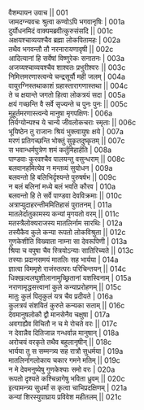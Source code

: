 वैशम्पायन उवाच ||	001    
जामदग्न्यवचः श्रुत्वा कण्वोऽपि भगवानृषिः |	001a  
दुर्योधनमिदं वाक्यमब्रवीत्कुरुसंसदि ||	001c  
अक्षयश्चाव्ययश्चैव ब्रह्मा लोकपितामहः |	002a  
तथैव भगवन्तौ तौ नरनारायणावृषी ||	002c  
आदित्यानां हि सर्वेषां विष्णुरेकः सनातनः |	003a  
अजय्यश्चाव्ययश्चैव शाश्वतः प्रभुरीश्वरः ||	003c  
निमित्तमरणास्त्वन्ये चन्द्रसूर्यौ मही जलम् |	004a  
वायुरग्निस्तथाकाशं ग्रहास्तारागणास्तथा ||	004c  
ते च क्षयान्ते जगतो हित्वा लोकत्रयं सदा |	005a  
क्षयं गच्छन्ति वै सर्वे सृज्यन्ते च पुनः पुनः ||	005c  
मुहूर्तमरणास्त्वन्ये मानुषा मृगपक्षिणः |	006a  
तिर्यग्योन्यश्च ये चान्ये जीवलोकचराः स्मृताः ||	006c  
भूयिष्ठेन तु राजानः श्रियं भुक्त्वायुषः क्षये |	007a  
मरणं प्रतिगच्छन्ति भोक्तुं सुकृतदुष्कृतम् ||	007c  
स भवान्धर्मपुत्रेण शमं कर्तुमिहार्हति |	008a  
पाण्डवाः कुरवश्चैव पालयन्तु वसुन्धराम् ||	008c  
बलवानहमित्येव न मन्तव्यं सुयोधन |	009a  
बलवन्तो हि बलिभिर्दृश्यन्ते पुरुषर्षभ ||	009c  
न बलं बलिनां मध्ये बलं भवति कौरव |	010a  
बलवन्तो हि ते सर्वे पाण्डवा देवविक्रमाः ||	010c  
अत्राप्युदाहरन्तीममितिहासं पुरातनम् |	011a  
मातलेर्दातुकामस्य कन्यां मृगयतो वरम् ||	011c  
मतस्त्रैलोक्यराजस्य मातलिर्नाम सारथिः |	012a  
तस्यैकैव कुले कन्या रूपतो लोकविश्रुता ||	012c  
गुणकेशीति विख्याता नाम्ना सा देवरूपिणी |	013a  
श्रिया च वपुषा चैव स्त्रियोऽन्याः सातिरिच्यते ||	013c  
तस्याः प्रदानसमयं मातलिः सह भार्यया |	014a  
ज्ञात्वा विममृशे राजंस्तत्परः परिचिन्तयन् ||	014c  
धिक्खल्वलघुशीलानामुच्छ्रितानां यशस्विनाम् |	015a  
नराणामृद्धसत्त्वानां कुले कन्याप्ररोहणम् ||	015c  
मातुः कुलं पितृकुलं यत्र चैव प्रदीयते |	016a  
कुलत्रयं संशयितं कुरुते कन्यका सताम् ||	016c  
देवमानुषलोकौ द्वौ मानसेनैव चक्षुषा |	017a  
अवगाह्यैव विचितौ न च मे रोचते वरः ||	017c  
न देवान्नैव दितिजान्न गन्धर्वान्न मानुषान् |	018a  
अरोचयं वरकृते तथैव बहुलानृषीन् ||	018c  
भार्यया तु स सम्मन्त्र्य सह रात्रौ सुधर्मया |	019a  
मातलिर्नागलोकाय चकार गमने मतिम् ||	019c  
न मे देवमनुष्येषु गुणकेश्याः समो वरः |	020a  
रूपतो दृश्यते कश्चिन्नागेषु भविता ध्रुवम् ||	020c  
इत्यामन्त्र्य सुधर्मां स कृत्वा चाभिप्रदक्षिणम् |	021a  
कन्यां शिरस्युपाघ्राय प्रविवेश महीतलम् ||	021c  
